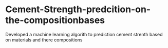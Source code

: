 # Cement-Strength-predcition-on-the-compositionbases
Developed a machine learning algorith to prediction cement strenth based on materials and there compositions
